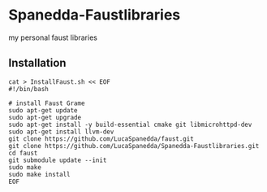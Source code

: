 # Spanedda-Faustlibraries
my personal faust libraries

## Installation

```
cat > InstallFaust.sh << EOF
#!/bin/bash    
    
# install Faust Grame
sudo apt-get update
sudo apt-get upgrade
sudo apt-get install -y build-essential cmake git libmicrohttpd-dev
sudo apt-get install llvm-dev
git clone https://github.com/LucaSpanedda/faust.git
git clone https://github.com/LucaSpanedda/Spanedda-Faustlibraries.git
cd faust
git submodule update --init
sudo make
sudo make install
EOF
```
